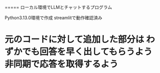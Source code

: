 =====
ローカル環境でLLMとチャットするプログラム

Python3.13.0環境で作成
streamlitで動作確認済み

元のコードに対して追加した部分は
わずかでも回答を早く出してもらうよう
非同期で応答を取得するよう
=====
